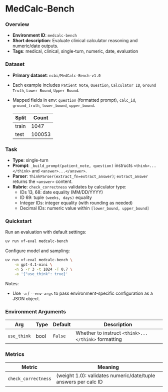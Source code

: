# MedCalc-Bench

### Overview
- **Environment ID**: `medcalc-bench`
- **Short description**: Evaluate clinical calculator reasoning and numeric/date outputs.
- **Tags**: medical, clinical, single-turn, numeric, date, evaluation

### Dataset
- **Primary dataset**: `ncbi/MedCalc-Bench-v1.0`
- Each example includes `Patient Note`, `Question`, `Calculator ID`, `Ground Truth`, `Lower Bound`, `Upper Bound`.
- Mapped fields in env: `question` (formatted prompt), `calc_id`, `ground_truth`, `lower_bound`, `upper_bound`.

    | Split | Count |
    | ----- | ----- |
    | train | 1047   |
    | test  | 100053  |

### Task
- **Type**: single-turn
- **Prompt**: `_build_prompt(patient_note, question)` instructs `<think>...</think>` and `<answer>...</answer>`.
- **Parser**: `ThinkParser(extract_fn=extract_answer)`; `extract_answer` returns the `<answer>` content.
- **Rubric**: `check_correctness` validates by calculator type:
  - IDs 13, 68: date equality (MM/DD/YYYY)
  - ID 69: tuple `(weeks, days)` equality
  - Integer IDs: integer equality (with rounding as needed)
  - Decimal IDs: numeric value within `[lower_bound, upper_bound]`

### Quickstart
Run an evaluation with default settings:

```bash
uv run vf-eval medcalc-bench
```

Configure model and sampling:

```bash
uv run vf-eval medcalc-bench \
    -m gpt-4.1-mini \
    -n 5 -r 3 -t 1024 -T 0.7 \
    -a '{"use_think": true}'
```

Notes:
- Use `-a` / `--env-args` to pass environment-specific configuration as a JSON object.


### Environment Arguments

| Arg         | Type | Default | Description |
| ----------- | ---- | ------- | ----------- |
| `use_think` | bool | `False` | Whether to instruct `<think>...</think>` formatting |


### Metrics

| Metric | Meaning |
| ------ | ------- |
| `check_correctness` | (weight 1.0): validates numeric/date/tuple answers per calc ID |



